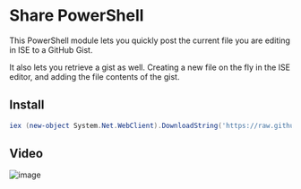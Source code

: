 Share PowerShell
=
This PowerShell module lets you quickly post the current file you are editing in ISE to a GitHub Gist.

It also lets you retrieve a gist as well. Creating a new file on the fly in the ISE editor, and adding the file contents of the gist.

Install
-
```powershell
iex (new-object System.Net.WebClient).DownloadString('https://raw.github.com/dfinke/PSharp/master/Install.ps1')
```

Video
-

![image](https://raw.github.com/dfinke/PSharp/master/images/PSharp.gif)   